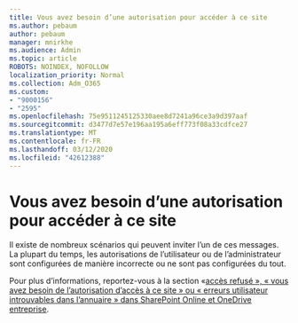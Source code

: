 ```yaml
---
title: Vous avez besoin d’une autorisation pour accéder à ce site
ms.author: pebaum
author: pebaum
manager: mnirkhe
ms.audience: Admin
ms.topic: article
ROBOTS: NOINDEX, NOFOLLOW
localization_priority: Normal
ms.collection: Adm_O365
ms.custom:
- "9000156"
- "2595"
ms.openlocfilehash: 75e9511245125330aee8d7241a96ce3a9d397aaf
ms.sourcegitcommit: d3477d7e57e196aa195a6eff773f08a33cdfce27
ms.translationtype: MT
ms.contentlocale: fr-FR
ms.lasthandoff: 03/12/2020
ms.locfileid: "42612388"
---
```

# <a name="you-need-permission-to-access-this-site"></a>Vous avez besoin d’une autorisation pour accéder à ce site

Il existe de nombreux scénarios qui peuvent inviter l’un de ces messages. La plupart du temps, les autorisations de l’utilisateur ou de l’administrateur sont configurées de manière incorrecte ou ne sont pas configurées du tout. 

Pour plus d’informations, reportez-vous à la section «[accès refusé », « vous avez besoin de l’autorisation d’accès à ce site » ou « erreurs utilisateur introuvables dans l’annuaire » dans SharePoint Online et OneDrive entreprise](https://docs.microsoft.com/sharepoint/support/administration/access-denied-or-need-permission-error-sharepoint-online-or-onedrive-for-business).
